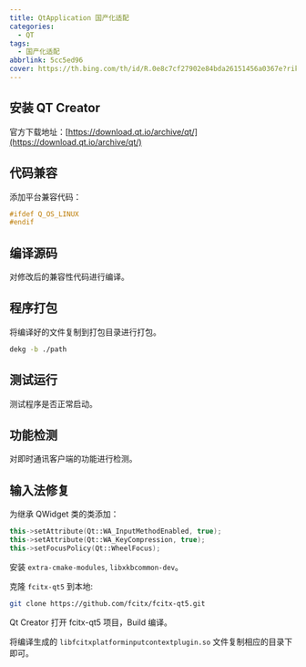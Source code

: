 ```yaml
---
title: QtApplication 国产化适配
categories:
  - QT
tags:
  - 国产化适配
abbrlink: 5cc5ed96
cover: https://th.bing.com/th/id/R.0e8c7cf27902e84bda26151456a0367e?rik=XhNGeHds%2bumtcg&riu=http%3a%2f%2fwww.infedium.com%2fpublic%2fuploads%2fimages%2f20210726%2f27f7102a5a2317a97b38913f0179e1b7.jpg&ehk=R9qGOg7cqQmzfgZGu%2buwCi3DYNUAhULbzAYQoBX33vI%3d&risl=&pid=ImgRaw&r=0
---
```


## 安装 QT Creator

官方下载地址：[https://download.qt.io/archive/qt/](https://download.qt.io/archive/qt/)

## 代码兼容

添加平台兼容代码：

```c++
#ifdef Q_OS_LINUX
#endif
```

## 编译源码

对修改后的兼容性代码进行编译。

## 程序打包

将编译好的文件复制到打包目录进行打包。

```bash
dekg -b ./path
```

## 测试运行

测试程序是否正常启动。

## 功能检测

对即时通讯客户端的功能进行检测。

## 输入法修复

为继承 QWidget 类的类添加：

```c++
this->setAttribute(Qt::WA_InputMethodEnabled, true);
this->setAttribute(Qt::WA_KeyCompression, true);
this->setFocusPolicy(Qt::WheelFocus);
```

安装 `extra-cmake-modules`, `libxkbcommon-dev`。

克隆 `fcitx-qt5` 到本地:

```bash
git clone https://github.com/fcitx/fcitx-qt5.git
```

Qt Creator 打开 fcitx-qt5 项目，Build 编译。

将编译生成的 `libfcitxplatforminputcontextplugin.so` 文件复制相应的目录下即可。
